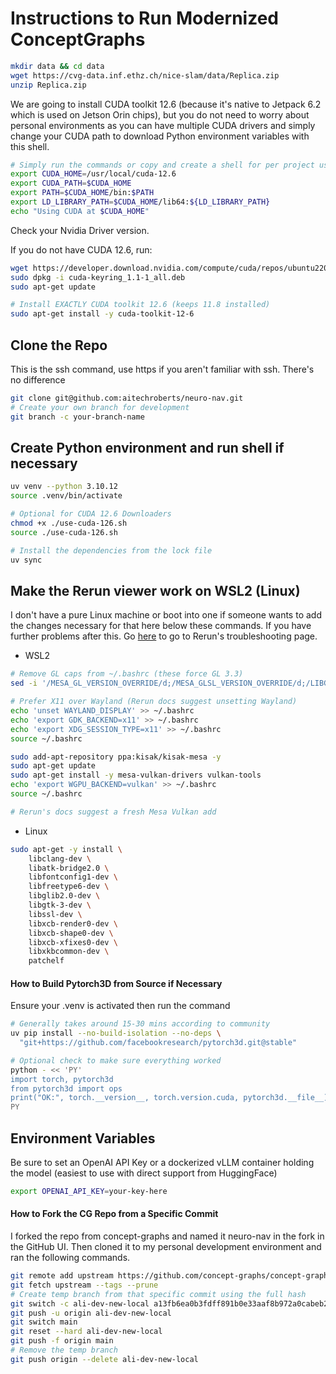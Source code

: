 # Instructions to Run Modernized ConceptGraphs



```bash
mkdir data && cd data
wget https://cvg-data.inf.ethz.ch/nice-slam/data/Replica.zip
unzip Replica.zip
```

We are going to install CUDA toolkit 12.6 (because it's native to Jetpack 6.2 which is used on Jetson Orin chips), but you do not need to worry about personal environments as you can have multiple CUDA drivers and simply change your CUDA path to download Python environment variables with this shell.
```bash
# Simply run the commands or copy and create a shell for per project usage.
export CUDA_HOME=/usr/local/cuda-12.6
export CUDA_PATH=$CUDA_HOME
export PATH=$CUDA_HOME/bin:$PATH
export LD_LIBRARY_PATH=$CUDA_HOME/lib64:${LD_LIBRARY_PATH}
echo "Using CUDA at $CUDA_HOME"
```
Check your Nvidia Driver version.

If you do not have CUDA 12.6, run:
```bash
wget https://developer.download.nvidia.com/compute/cuda/repos/ubuntu2204/x86_64/cuda-keyring_1.1-1_all.deb
sudo dpkg -i cuda-keyring_1.1-1_all.deb
sudo apt-get update

# Install EXACTLY CUDA toolkit 12.6 (keeps 11.8 installed)
sudo apt-get install -y cuda-toolkit-12-6
```

## Clone the Repo

This is the ssh command, use https if you aren't familiar with ssh. There's no difference
```bash
git clone git@github.com:aitechroberts/neuro-nav.git
# Create your own branch for development
git branch -c your-branch-name
```

## Create Python environment and run shell if necessary
```bash
uv venv --python 3.10.12
source .venv/bin/activate

# Optional for CUDA 12.6 Downloaders
chmod +x ./use-cuda-126.sh
source ./use-cuda-126.sh

# Install the dependencies from the lock file
uv sync
```

## Make the Rerun viewer work on WSL2 (Linux)
I don't have a pure Linux machine or boot into one if someone wants to add the changes necessary for that here below these commands. If you have further problems after this. Go [here](https://rerun.io/docs/getting-started/troubleshooting?utm_source=chatgpt.com#running-on-linux) to go to Rerun's troubleshooting page.

- WSL2
```bash
# Remove GL caps from ~/.bashrc (these force GL 3.3)
sed -i '/MESA_GL_VERSION_OVERRIDE/d;/MESA_GLSL_VERSION_OVERRIDE/d;/LIBGL_ALWAYS_INDIRECT/d' ~/.bashrc

# Prefer X11 over Wayland (Rerun docs suggest unsetting Wayland)
echo 'unset WAYLAND_DISPLAY' >> ~/.bashrc
echo 'export GDK_BACKEND=x11' >> ~/.bashrc
echo 'export XDG_SESSION_TYPE=x11' >> ~/.bashrc
source ~/.bashrc

sudo add-apt-repository ppa:kisak/kisak-mesa -y
sudo apt-get update
sudo apt-get install -y mesa-vulkan-drivers vulkan-tools
echo 'export WGPU_BACKEND=vulkan' >> ~/.bashrc
source ~/.bashrc

# Rerun's docs suggest a fresh Mesa Vulkan add
```
- Linux
```bash
sudo apt-get -y install \
    libclang-dev \
    libatk-bridge2.0 \
    libfontconfig1-dev \
    libfreetype6-dev \
    libglib2.0-dev \
    libgtk-3-dev \
    libssl-dev \
    libxcb-render0-dev \
    libxcb-shape0-dev \
    libxcb-xfixes0-dev \
    libxkbcommon-dev \
    patchelf
```

#### How to Build Pytorch3D from Source if Necessary
Ensure your .venv is activated then run the command
```bash
# Generally takes around 15-30 mins according to community
uv pip install --no-build-isolation --no-deps \
  "git+https://github.com/facebookresearch/pytorch3d.git@stable"

# Optional check to make sure everything worked
python - << 'PY'
import torch, pytorch3d
from pytorch3d import ops
print("OK:", torch.__version__, torch.version.cuda, pytorch3d.__file__)
PY
```

## Environment Variables
Be sure to set an OpenAI API Key or a dockerized vLLM container holding the model (easiest to use with direct support from HuggingFace)

```bash
export OPENAI_API_KEY=your-key-here
```



#### How to Fork the CG Repo from a Specific Commit

I forked the repo from concept-graphs and named it neuro-nav in the fork in the GitHub UI. Then cloned it to my personal development environment and ran the following commands.

```bash
git remote add upstream https://github.com/concept-graphs/concept-graphs.git
git fetch upstream --tags --prune
# Create temp branch from that specific commit using the full hash
git switch -c ali-dev-new-local a13fb6ea0b3fdff891b0e33aaf8b972a0cabeb29
git push -u origin ali-dev-new-local
git switch main
git reset --hard ali-dev-new-local
git push -f origin main
# Remove the temp branch
git push origin --delete ali-dev-new-local
```